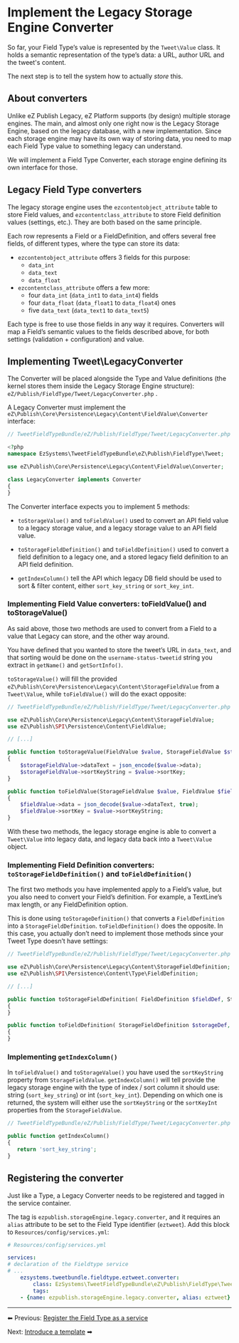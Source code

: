 # Implement the Legacy Storage Engine Converter

So far, your Field Type’s value is represented by the `Tweet\Value` class. It holds a semantic representation of the type’s data: a URL, author URL and the tweet's content.

The next step is to tell the system how to actually *store* this.

## About converters

Unlike eZ Publish Legacy, eZ Platform supports (by design) multiple storage engines. The main, and almost only one right now is the Legacy Storage Engine, based on the legacy database, with a new implementation. Since each storage engine may have its own way of storing data, you need to map each Field Type value to something legacy can understand.

We will implement a Field Type Converter, each storage engine defining its own interface for those.

## Legacy Field Type converters

The legacy storage engine uses the `ezcontentobject_attribute` table to store Field values, and `ezcontentclass_attribute` to store Field definition values (settings, etc.). They are both based on the same principle.

Each row represents a Field or a FieldDefinition, and offers several free fields, of different types, where the type can store its data:

- `ezcontentobject_attribute` offers 3 fields for this purpose:
    - `data_int`
    - `data_text`
    - `data_float`
- `ezcontentclass_attribute` offers a few more:
    - four `data_int` (`data_int1` to `data_int4`) fields
    - four `data_float` (`data_float1` to `data_float4`) ones
    - five `data_text` (`data_text1` to `data_text5`)

Each type is free to use those fields in any way it requires. Converters will map a Field’s semantic values to the fields described above, for both settings (validation + configuration) and value.

## Implementing Tweet\\LegacyConverter

The Converter will be placed alongside the Type and Value definitions (the kernel stores them inside the Legacy Storage Engine structure): `eZ/Publish/FieldType/Tweet/LegacyConverter.php` .

A Legacy Converter must implement the `eZ\Publish\Core\Persistence\Legacy\Content\FieldValue\Converter` interface:

``` php
// TweetFieldTypeBundle/eZ/Publish/FieldType/Tweet/LegacyConverter.php

<?php
namespace EzSystems\TweetFieldTypeBundle\eZ\Publish\FieldType\Tweet;

use eZ\Publish\Core\Persistence\Legacy\Content\FieldValue\Converter;

class LegacyConverter implements Converter
{
}
```

The Converter interface expects you to implement 5 methods:

- `toStorageValue()` and `toFieldValue()`
    used to convert an API field value to a legacy storage value, and a legacy storage value to an API field value.  

- `toStorageFieldDefinition()` and `toFieldDefinition()`
    used to convert a field definition to a legacy one, and a stored legacy field definition to an API field definition.

- `getIndexColumn()`
    tell the API which legacy DB field should be used to sort & filter content, either `sort_key_string` or `sort_key_int`.

### Implementing Field Value converters: toFieldValue() and toStorageValue()

As said above, those two methods are used to convert from a Field to a value that Legacy can store, and the other way around.

You have defined that you wanted to store the tweet’s URL in `data_text`, and that sorting would be done on the `username-status-tweetid` string you extract in `getName()` and `getSortInfo()`.

`toStorageValue()` will fill the provided `eZ\Publish\Core\Persistence\Legacy\Content\StorageFieldValue` from a `Tweet\Value`, while `toFieldValue()` will do the exact opposite:

``` php
// TweetFieldTypeBundle/eZ/Publish/FieldType/Tweet/LegacyConverter.php

use eZ\Publish\Core\Persistence\Legacy\Content\StorageFieldValue;
use eZ\Publish\SPI\Persistence\Content\FieldValue;

// [...]

public function toStorageValue(FieldValue $value, StorageFieldValue $storageFieldValue)
{
    $storageFieldValue->dataText = json_encode($value->data);
    $storageFieldValue->sortKeyString = $value->sortKey;
}

public function toFieldValue(StorageFieldValue $value, FieldValue $fieldValue)
{
    $fieldValue->data = json_decode($value->dataText, true);
    $fieldValue->sortKey = $value->sortKeyString;
}
```

With these two methods, the legacy storage engine is able to convert a `Tweet\Value` into legacy data, and legacy data back into a `Tweet\Value` object.

### Implementing Field Definition converters: `toStorageFieldDefinition()` and `toFieldDefinition()`

The first two methods you have implemented apply to a Field’s value, but you also need to convert your Field’s definition. For example, a TextLine’s max length, or any FieldDefinition option.

This is done using `toStorageDefinition()` that converts a `FieldDefinition` into a `StorageFieldDefinition`. `toFieldDefinition()` does the opposite. In this case, you actually don’t need to implement those methods since your Tweet Type doesn’t have settings:

``` php
// TweetFieldTypeBundle/eZ/Publish/FieldType/Tweet/LegacyConverter.php

use eZ\Publish\Core\Persistence\Legacy\Content\StorageFieldDefinition;
use eZ\Publish\SPI\Persistence\Content\Type\FieldDefinition;

// [...]

public function toStorageFieldDefinition( FieldDefinition $fieldDef, StorageFieldDefinition $storageDef )
{
}

public function toFieldDefinition( StorageFieldDefinition $storageDef, FieldDefinition $fieldDef )
{
}
```

### Implementing `getIndexColumn()`

In `toFieldValue()` and `toStorageValue()` you have used the `sortKeyString` property from `StorageFieldValue`. `getIndexColumn()` will tell provide the legacy storage engine with the type of index / sort column it should use: string (`sort_key_string`) or int (`sort_key_int`). Depending on which one is returned, the system will either use the `sortKeyString` or the `sortKeyInt` properties from the `StorageFieldValue`.

``` php
// TweetFieldTypeBundle/eZ/Publish/FieldType/Tweet/LegacyConverter.php

public function getIndexColumn()
{
   return 'sort_key_string';
}
```

## Registering the converter

Just like a Type, a Legacy Converter needs to be registered and tagged in the service container.

The tag is `ezpublish.storageEngine.legacy.converter`, and it requires an `alias` attribute to be set to the Field Type identifier (`eztweet`). Add this block to `Resources/config/services.yml`:

``` yml
# Resources/config/services.yml

services:
# declaration of the Fieldtype service
# ...
    ezsystems.tweetbundle.fieldtype.eztweet.converter:
        class: EzSystems\TweetFieldTypeBundle\eZ\Publish\FieldType\Tweet\LegacyConverter
        tags:
    - {name: ezpublish.storageEngine.legacy.converter, alias: eztweet}
```

------------------------------------------------------------------------

⬅ Previous: [Register the Field Type as a service](Register-the-Field-Type-as-a-service)

Next: [Introduce a template](Introduce-a-template) ➡
